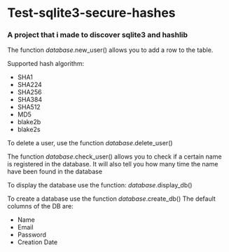 # Test-sqlite3-secure-hashes
### A project that i made to discover sqlite3 and hashlib

The function *database*.new_user() allows you to add a row to the table.

Supported hash algorithm:

- SHA1 
- SHA224 
- SHA256
- SHA384
- SHA512
- MD5
- blake2b
- blake2s

To delete a user, use the function *database*.delete_user()

The function *database*.check_user() allows you to check if a certain name is registered in the database.
It will also tell you how many time the name have been found in the database

To display the database use the function:
*database*.display_db()

To create a database use the function
*database*.create_db()
The default columns of the DB are:
- Name
- Email
- Password
- Creation Date



